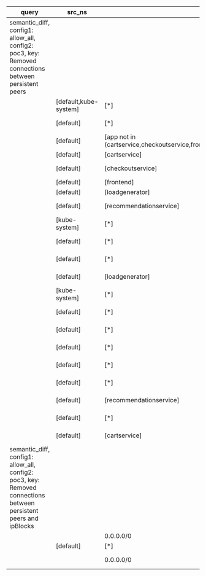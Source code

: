 |query|src_ns|src_pods|dst_ns|dst_pods|connection|
|---|---|---|---|---|---|
|semantic_diff, config1: allow_all, config2: poc3, key: Removed connections between persistent peers||||||
||[default,kube-system]|[*]|[default]|[loadgenerator]|All connections|
||[default]|[*]|[kube-system]|[etcd-operator]|All connections|
||[default]|[app not in (cartservice,checkoutservice,frontend,loadgenerator,recommendationservice)]|[default,kube-system]|[*]|All connections|
||[default]|[cartservice]|[default]|[app not in (cartservice,loadgenerator,redis-cart)]|All connections|
||[default]|[checkoutservice]|[default]|[app in (adservice,frontend,recommendationservice,redis-cart)]|All connections|
||[default]|[frontend]|[default]|[app in (emailservice,paymentservice,redis-cart)]|All connections|
||[default]|[loadgenerator]|[default]|[app not in (frontend,loadgenerator)]|All connections|
||[default]|[recommendationservice]|[default]|[app not in (loadgenerator,productcatalogservice,recommendationservice)]|All connections|
||[kube-system]|[*]|[default]|[app not in (frontend,loadgenerator)]|All connections|
||[default]|[*]|[kube-system]|[*]|All but {protocols:UDP,dst_ports:53}|
||[default]|[*]|[default]|[app in (emailservice,frontend,loadgenerator,recommendationservice)]|All but {protocols:TCP,dst_ports:8080}|
||[default]|[loadgenerator]|[default]|[*]|All but {protocols:TCP,dst_ports:8080}|
||[kube-system]|[*]|[default]|[*]|All but {protocols:TCP,dst_ports:8080}|
||[default]|[*]|[default]|[adservice]|All but {protocols:TCP,dst_ports:9555}|
||[default]|[*]|[default]|[checkoutservice]|All but {protocols:TCP,dst_ports:5050}|
||[default]|[*]|[default]|[cartservice]|All but {protocols:TCP,dst_ports:7070}|
||[default]|[*]|[default]|[currencyservice]|All but {protocols:TCP,dst_ports:7000}|
||[default]|[*]|[default]|[productcatalogservice]|All but {protocols:TCP,dst_ports:3550}|
||[default]|[recommendationservice]|[default]|[*]|All but {protocols:TCP,dst_ports:3550}|
||[default]|[*]|[default]|[app in (paymentservice,shippingservice)]|All but {protocols:TCP,dst_ports:50051}|
||[default]|[cartservice]|[default]|[*]|All but {protocols:TCP,dst_ports:6379}|
|semantic_diff, config1: allow_all, config2: poc3, key: Removed connections between persistent peers and ipBlocks||||||
|||0.0.0.0/0|[default]|[app!=frontend]|All connections|
||[default]|[*]||0.0.0.0/0|All connections|
|||0.0.0.0/0|[default]|[*]|All but {protocols:TCP,dst_ports:8080}|
